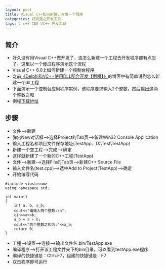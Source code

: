 ```yaml
---
layout: post
title: Visual C++如何新建、开发一个程序
categories: 好资源之开发工具
tags: c c++ IDE VC++ 开发工具
---
```


## 简介

* 好久没有用Visual C++做开发了，连怎么新建一个工程去开发程序都有点忘了，这里以一个傻瓜程序演示这个流程
* Visual C++ 6.0上如何新建一个控制台程序
* 之前[《Delphi和VC++使用DLL配合开发【例程】》](http://www.xumenger.com/delphi-cpp-dll-20160412/)的博客中有简单讲到怎么新建一个dll工程
* 下面演示一个控制台应用程序实例，该程序要求输入2个整数，然后输出这两个整数之和
* 例程[下载地址](../download/20160503/TestApp.zip)

## 步骤

* 文件-->新建
* 弹出New对话框-->选择Project的Tab页-->新建Win32 Console Application
* 输入工程名和项目文件保存地址(TestApp、D:\\Test\TestApp)
* 新建一个空工程-->完成-->确定
* 这样就新建了一个新的C++工程(TestApp)
* 文件-->新建-->选择File的Tab页-->新建C++ Source File
* 输入文件名(test.cpp)-->选中Add to Project(TestApp)-->确定
* 开始编写代码

```
#include <iostream>
using namespace std;

int main()
{
	int a, b, a_b;
	cout<<"请输入两个整数:\n";
	cin>>a>>b;
	a_b = a + b;
	cout<<"两个整数之和为:"<<a_b;
	return 0;
}
```

* 工程-->设置-->连接-->输出文件名:bin/TestApp.exe
* 编译程序-->打开该工程文件夹下的bin目录，可以看到testApp.exe程序
* 编译的快捷键是：Ctrl+F7，组建的快捷键是：F7
* 双击程序即可运行
